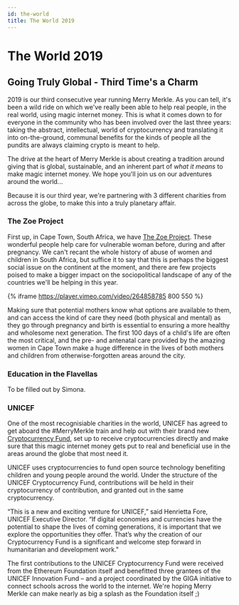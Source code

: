 ```yaml
---
id: the-world
title: The World 2019
---
```


# The World 2019

## Going Truly Global - Third Time's a Charm

2019 is our third consecutive year running Merry Merkle. As you can tell, it's been a wild ride on which we've really been able to help real people, in the real world, using magic internet money. This is what it comes down to for everyone in the community who has been involved over the last three years: taking the abstract, intellectual, world of cryptocurrency and translating it into on-the-ground, communal benefits for the kinds of people all the pundits are always claiming crypto is meant to help. 

The drive at the heart of Merry Merkle is about creating a tradition around giving that is global, sustainable, and an inherent part of *what it means* to make magic internet money. We hope you'll join us on our adventures around the world...

Because it is our third year, we're partnering with 3 different charities from across the globe, to make this into a truly planetary affair. 

### The Zoe Project

First up, in Cape Town, South Africa, we have [The Zoe Project](https://thezoeproject.co.za). These wonderful people help care for vulnerable woman before, during and after pregnancy. We can't recant the whole history of abuse of women and children in South Africa, but suffice it to say that this is perhaps the biggest social issue on the continent at the moment, and there are few projects poised to make a bigger impact on the sociopolitical landscape of any of the countries we'll be helping in this year.

{% iframe https://player.vimeo.com/video/264858785 800 550 %}

Making sure that potential mothers know what options are available to them, and can access the kind of care they need (both physical and mental) as they go through pregnancy and birth is essential to ensuring a more healthy and wholesome next generation. The first 100 days of a child's life are often the most critical, and the pre- and antenatal care provided by the amazing women in Cape Town make a huge difference in the lives of both mothers and children from otherwise-forgotten areas around the city.

### Education in the Flavellas

To be filled out by Simona.

### UNICEF

One of the most recognisiable charities in the world, UNICEF has agreed to get aboard the #MerryMerkle train and help out with their brand new [Cryptocurrency Fund](https://www.unicef.org/innovation/blockchain), set up to receive cryptocurrencies directly and make sure that this magic internet money gets put to real and beneficial use in the areas around the globe that most need it.

UNICEF uses cryptocurrencies to fund open source technology benefiting children and young people around the world. Under the structure of the UNICEF Cryptocurrency Fund, contributions will be held in their cryptocurrency of contribution, and granted out in the same cryptocurrency.     

“This is a new and exciting venture for UNICEF,” said Henrietta Fore, UNICEF Executive Director. “If digital economies and currencies have the potential to shape the lives of coming generations, it is important that we explore the opportunities they offer. That’s why the creation of our Cryptocurrency Fund is a significant and welcome step forward in humanitarian and development work."

The first contributions to the UNICEF Cryptocurrency Fund were received from the Ethereum Foundation itself and benefitted three grantees of the UNICEF Innovation Fund – and a project coordinated by the GIGA initiative to connect schools across the world to the internet. We're hoping Merry Merkle can make nearly as big a splash as the Foundation itself ;)